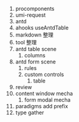 1. procomponents
2. umi-request
3. antd
4. ahooks useAntdTable
5. markdown 整理
6. tool 整理
7. antd table scene
   1. columns
8. antd form scene
   1. rules
   2. custom controls
      1. table
9. review
10. content window mecha
    1. form modal mecha
11. paradigms add prefix
12. type gather
